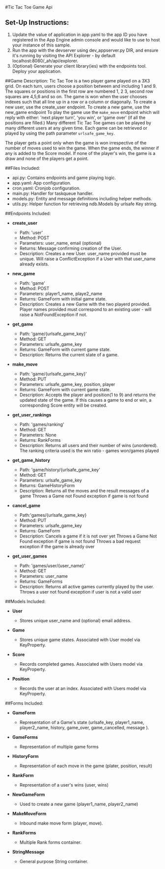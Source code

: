 #Tic Tac Toe Game Api

## Set-Up Instructions:
1.  Update the value of application in app.yaml to the app ID you have registered
 in the App Engine admin console and would like to use to host your instance of this sample.
1.  Run the app with the devserver using dev_appserver.py DIR, and ensure it's
 running by visiting the API Explorer - by default localhost:8080/_ah/api/explorer.
1.  (Optional) Generate your client library(ies) with the endpoints tool.
 Deploy your application.
 
 
 
##Game Description:
Tic Tac Toe is a two player game played on a 3X3 grid. On each turn, users choose a position between and including 1 and 9. 
The squares or positions in the first row are numbered 1, 2 3, second row squares are 4,5,6 and so on.
The game is won when the user chooses indexes such that all line up in a row or a column or diagonally.
To create a new user, use the create_user endpoint.
To create a new game, use the new_game endpoint
To play the game use the `make_move` endpoint which will reply
with either: 'next player turn', 'you win', or 'game over' (if all the positions are filled.)
Many different Tic Tac Toe games can be played by many different users at any
given time. Each game can be retrieved or played by using the path parameter
`urlsafe_game_key`.

The player gets a point only when the game is won irrespective of the number of moves used to win the game. When the game ends,
the winner if any is added to the Score model. If none of the player's win, the game is a draw and none of the players get a point.

##Files Included:
 - api.py: Contains endpoints and game playing logic.
 - app.yaml: App configuration.
 - cron.yaml: Cronjob configuration.
 - main.py: Handler for taskqueue handler.
 - models.py: Entity and message definitions including helper methods.
 - utils.py: Helper function for retrieving ndb.Models by urlsafe Key string.

##Endpoints Included:
 - **create_user**
    - Path: 'user'
    - Method: POST
    - Parameters: user_name, email (optional)
    - Returns: Message confirming creation of the User.
    - Description: Creates a new User. user_name provided must be unique. Will 
    raise a ConflictException if a User with that user_name already exists.
    
 - **new_game**
    - Path: 'game'
    - Method: POST
    - Parameters: player1_name, playe2_name
    - Returns: GameForm with initial game state.
    - Description: Creates a new Game with the two playerd provided. Player names 
      provided must correspond to an existing user - will raise a NotFoundException if not.

     
 - **get_game**
    - Path: 'game/{urlsafe_game_key}'
    - Method: GET
    - Parameters: urlsafe_game_key
    - Returns: GameForm with current game state.
    - Description: Returns the current state of a game.
    
 - **make_move**
    - Path: 'game/{urlsafe_game_key}'
    - Method: PUT
    - Parameters: urlsafe_game_key, position, player
    - Returns: GameForm with current game state.
    - Description: Accepts the player and position(1 to 9) and returns the updated state 
      of the game. If this causes a game to end or win, a corresponding Score entity will be created.


 - **get_user_rankings**
    - Path: 'games/ranking'
    - Method: GET
    - Parameters: None
    - Returns: RankForms
    - Description: Returns all users and their number of wins (unordered). 
      The ranking criteria used is the win ratio - games won/games played
      
 - **get_game_history**
    - Path: 'game/history/{urlsafe_game_key'
    - Method: GET
    - Parameters: urlsafe_game_key
    - Returns: GameHistoryForm
    - Description: Returns all the moves and the result messages of a game
      Throws a Game not Found exception if game is not found
    
 - **cancel_game**
    - Path:'games/{urlsafe_game_key}
    - Method: PUT
    - Parameters: urlsafe_game_key
    - Returns: GameForm
    - Description: Cancels a game if it is not over yet
      Throws a Game Not Found exception if game is not found
      Throws a bad request exception if the game is already over
   
 - **get_user_games**
    - Path: 'games/user/{user_name}'
    - Method: GET
    - Parameters: user_name
    - Returns: GameForms
    - Description: Returns all active games currently played by the user.
      Throws a user not found exception if user is not a valid user

 

##Models Included:
 - **User**
    - Stores unique user_name and (optional) email address.
    
 - **Game**
    - Stores unique game states. Associated with User model via KeyProperty.
    
 - **Score**
    - Records completed games. Associated with Users model via KeyProperty.
     
 - **Position**
    - Records the user at an index. Associated with Users model via KeyProperty.
    
##Forms Included:
 - **GameForm**
    - Representation of a Game's state (urlsafe_key, player1_name, player2_name, 
             history, game_over, game_cancelled, message ).
 - **GameForms**
    - Representation of multiple game forms
 
 - **HistoryForm**
    - Representation of each move in the game (plater, position, result)
    
 - **RankForm**
    - Representation of a user's wins (user, wins)
    
 - **NewGameForm**
    - Used to create a new game (player1_name, player2_name)
    
 - **MakeMoveForm**
    - Inbound make move form (player, move).
    
 - **RankForms**
    - Multiple Rank forms container.

 - **StringMessage**
    - General purpose String container.
